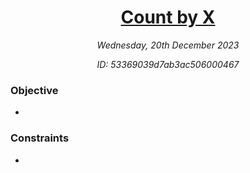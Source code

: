 <h1 align="center">
  <a href="">Count by X</a>
</h1>

<p align="center">
  <i align="center">Wednesday, 20th December 2023</i>
</p>

<p align="center">
  <i align="center">ID: 53369039d7ab3ac506000467</i>
</p>

### Objective

-

### Constraints

-
